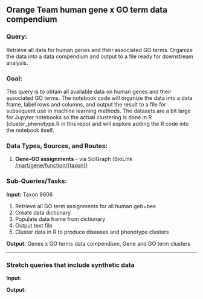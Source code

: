 ## Orange Team human gene x GO term data compendium

### Query:  
Retrieve all data for human genes and their associated GO terms. Organize the data into a data compendium and output to a file ready for downstream analysis.

### Goal:
This query is to obtain all available data on human genes and their associated GO terms. The notebook code will organize the data into a data frame, label rows and columns, and output the result to a file for subsequent use in machine learning methods. The datasets are a bit large for Jupyter notebooks so the actual clustering is done in R (cluster_phenotype.R in this repo) and will explore adding the R code into the notebook itself.
  
### Data Types, Sources, and Routes:
1. **Gene-GO assignments** - via SciGraph (BioLink [/mart/gene/function/{taxon}](https://api.monarchinitiative.org/api/mart/gene/function/NCBITaxon:9606"))

### Sub-Queries/Tasks:
   
**Input:** Taxon 9606
  1. Retrieve all GO term assignments for all human geb=bes 
  2. Create data dictionary 
  3. Populate data frame from dictionary 
  4. Output text file
  5. Cluster data in R to produce diseases and phenotype clusters

**Output:** Genes x GO terms data compendium, Gene and GO term clusters

--------


### Stretch queries that include synthetic data
 
 **Input:**
	
	
 **Output:**


